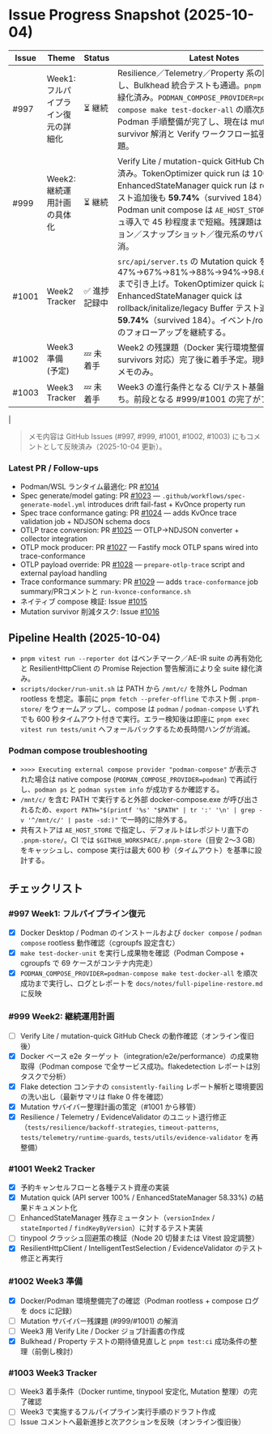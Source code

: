 # Issue Progress Snapshot (2025-10-04)

| Issue | Theme | Status | Latest Notes |
|-------|-------|--------|--------------|
| #997 | Week1: フルパイプライン復元の詳細化 | ⏳ 継続 | Resilience／Telemetry／Property 系の回帰を解消し、Bulkhead 統合テストも通過。`pnpm test:ci` は緑化済み。`PODMAN_COMPOSE_PROVIDER=podman-compose make test-docker-all` の順次成功と Podman 手順整備が完了し、現在は mutation survivor 解消と Verify ワークフロー拡張が主な残課題。|
| #999 | Week2: 継続運用計画の具体化 | ⏳ 継続 | Verify Lite / mutation-quick GitHub Check を整備済み。TokenOptimizer quick run は 100% を維持。EnhancedStateManager quick run は rollback 系テスト追加後も **59.74%**（survived 184）で頭打ち。Podman unit compose は `AE_HOST_STORE` キャッシュ導入で 45 秒程度まで短縮。残課題はトランザクション／スナップショット／復元系のサバイバー解消。|
| #1001 | Week2 Tracker | ✅ 進捗記録中 | `src/api/server.ts` の Mutation quick を 47%→67%→81%→88%→94%→98.69%→100% まで引き上げ。TokenOptimizer quick は 32.12%、EnhancedStateManager quick は rollback/initalize/legacy Buffer テスト追加後も **59.74%**（survived 184）。イベント/rollback 付近のフォローアップを継続する。|
| #1002 | Week3 準備 (予定) | 💤 未着手 | Week2 の残課題（Docker 実行環境整備・mutation survivors 対応）完了後に着手予定。現時点では準備メモのみ。|
| #1003 | Week3 Tracker | 💤 未着手 | Week3 の進行条件となる CI/テスト基盤の整備待ち。前段となる #999/#1001 の完了がブロッカー。|
|

> メモ内容は GitHub Issues (#997, #999, #1001, #1002, #1003) にもコメントとして反映済み（2025-10-04 更新）。

### Latest PR / Follow-ups
- Podman/WSL ランタイム最適化: PR [#1014](https://github.com/itdojp/ae-framework/pull/1014)
- Spec generate/model gating: PR [#1023](https://github.com/itdojp/ae-framework/pull/1023) — `.github/workflows/spec-generate-model.yml` introduces drift fail-fast + KvOnce property run
- Spec trace conformance gating: PR [#1024](https://github.com/itdojp/ae-framework/pull/1024) — adds KvOnce trace validation job + NDJSON schema docs
- OTLP trace conversion: PR [#1025](https://github.com/itdojp/ae-framework/pull/1025) — OTLP→NDJSON converter + collector integration
- OTLP mock producer: PR [#1027](https://github.com/itdojp/ae-framework/pull/1027) — Fastify mock OTLP spans wired into trace-conformance
- OTLP payload override: PR [#1028](https://github.com/itdojp/ae-framework/pull/1028) — `prepare-otlp-trace` script and external payload handling
- Trace conformance summary: PR [#1029](https://github.com/itdojp/ae-framework/pull/1029) — adds `trace-conformance` job summary/PRコメントと `run-kvonce-conformance.sh`
- ネイティブ compose 検証: Issue [#1015](https://github.com/itdojp/ae-framework/issues/1015)
- Mutation survivor 削減タスク: Issue [#1016](https://github.com/itdojp/ae-framework/issues/1016)

## Pipeline Health (2025-10-04)
- `pnpm vitest run --reporter dot` はベンチマーク／AE-IR suite の再有効化と ResilientHttpClient の Promise Rejection 警告解消により全 suite 緑化済み。
- `scripts/docker/run-unit.sh` は PATH から `/mnt/c/` を除外し Podman rootless を想定。事前に `pnpm fetch --prefer-offline` でホスト側 `.pnpm-store/` をウォームアップし、compose は `podman` / `podman-compose` いずれでも 600 秒タイムアウト付きで実行。エラー検知後は即座に `pnpm exec vitest run tests/unit` へフォールバックするため長時間ハングが消滅。

### Podman compose troubleshooting
- `>>>> Executing external compose provider "podman-compose"` が表示された場合は native compose (`PODMAN_COMPOSE_PROVIDER=podman`) で再試行し、`podman ps` と `podman system info` が成功するか確認する。
- `/mnt/c/` を含む PATH で実行すると外部 docker-compose.exe が呼び出されるため、`export PATH="$(printf '%s' "$PATH" | tr ':' '\n' | grep -v '^/mnt/c/' | paste -sd:)"` で一時的に除外する。
- 共有ストアは `AE_HOST_STORE` で指定し、デフォルトはレポジトリ直下の `.pnpm-store/`。CI では `$GITHUB_WORKSPACE/.pnpm-store`（目安 2〜3 GB）をキャッシュし、compose 実行は最大 600 秒（タイムアウト）を基準に設計する。


## チェックリスト

### #997 Week1: フルパイプライン復元
- [x] Docker Desktop / Podman のインストールおよび `docker compose` / `podman compose` rootless 動作確認（cgroupfs 設定含む）
- [x] `make test-docker-unit` を実行し成果物を確認（Podman Compose + cgroupfs で 69 ケースがコンテナ内完走）
- [x] `PODMAN_COMPOSE_PROVIDER=podman-compose make test-docker-all` を順次成功まで実行し、ログとレポートを `docs/notes/full-pipeline-restore.md` に反映

### #999 Week2: 継続運用計画
- [ ] Verify Lite / mutation-quick GitHub Check の動作確認（オンライン復旧後）
- [x] Docker ベース e2e ターゲット（integration/e2e/performance）の成果物取得（Podman compose で全サービス成功。flakedetection レポートは別タスクで分析）
- [x] Flake detection コンテナの `consistently-failing` レポート解析と環境要因の洗い出し（最新サマリは flake 0 件を確認）
- [x] Mutation サバイバー整理計画の策定（#1001 から移管）
- [x] Resilience / Telemetry / EvidenceValidator のユニット退行修正（`tests/resilience/backoff-strategies`, `timeout-patterns`, `tests/telemetry/runtime-guards`, `tests/utils/evidence-validator` を再整備）

### #1001 Week2 Tracker
- [x] 予約キャンセルフローと各種テスト資産の実装
- [x] Mutation quick (API server 100% / EnhancedStateManager 58.33%) の結果ドキュメント化
- [ ] EnhancedStateManager 残存ミュータント（`versionIndex` / `stateImported` / `findKeyByVersion`）に対するテスト実装
- [ ] tinypool クラッシュ回避策の検証（Node 20 切替または Vitest 設定調整）
- [x] ResilientHttpClient / IntelligentTestSelection / EvidenceValidator のテスト修正と再実行

### #1002 Week3 準備
- [x] Docker/Podman 環境整備完了の確認（Podman rootless + compose ログを docs に記録）
- [ ] Mutation サバイバー残課題 (#999/#1001) の解消
- [ ] Week3 用 Verify Lite / Docker ジョブ計画書の作成
- [x] Bulkhead / Property テストの期待値見直しと `pnpm test:ci` 成功条件の整理（前倒し検討）

### #1003 Week3 Tracker
- [ ] Week3 着手条件（Docker runtime, tinypool 安定化, Mutation 整理）の完了確認
- [ ] Week3 で実施するフルパイプライン実行手順のドラフト作成
- [ ] Issue コメントへ最新進捗と次アクションを反映（オンライン復旧後）
